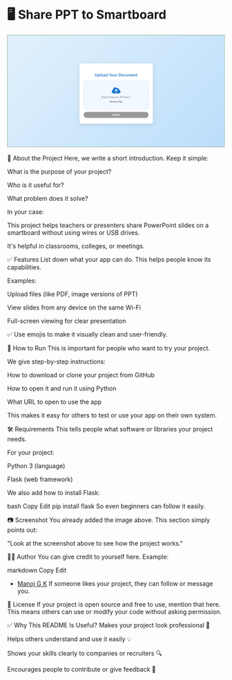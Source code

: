 # 🖥️ Share PPT to Smartboard

![Project Screenshot](https://github.com/ManojGK-2002/share_ppt_to_smartbord/blob/main/Screenshot%202025-07-17%20123846.png?raw=true)

📌 About the Project
Here, we write a short introduction. Keep it simple:

What is the purpose of your project?

Who is it useful for?

What problem does it solve?

In your case:

This project helps teachers or presenters share PowerPoint slides on a smartboard without using wires or USB drives.

It's helpful in classrooms, colleges, or meetings.

✅ Features
List down what your app can do. This helps people know its capabilities.

Examples:

Upload files (like PDF, image versions of PPT)

View slides from any device on the same Wi-Fi

Full-screen viewing for clear presentation

✅ Use emojis to make it visually clean and user-friendly.

🚀 How to Run
This is important for people who want to try your project.

We give step-by-step instructions:

How to download or clone your project from GitHub

How to open it and run it using Python

What URL to open to use the app

This makes it easy for others to test or use your app on their own system.

🛠️ Requirements
This tells people what software or libraries your project needs.

For your project:

Python 3 (language)

Flask (web framework)

We also add how to install Flask:

bash
Copy
Edit
pip install flask
So even beginners can follow it easily.

📷 Screenshot
You already added the image above. This section simply points out:

"Look at the screenshot above to see how the project works."

👨‍💻 Author
You can give credit to yourself here.
Example:

markdown
Copy
Edit
- [Manoj G K](https://github.com/ManojGK-2002)
If someone likes your project, they can follow or message you.

📄 License
If your project is open source and free to use, mention that here.
This means others can use or modify your code without asking permission.

✅ Why This README Is Useful?
Makes your project look professional 💼

Helps others understand and use it easily 💡

Shows your skills clearly to companies or recruiters 🔍

Encourages people to contribute or give feedback 💬
